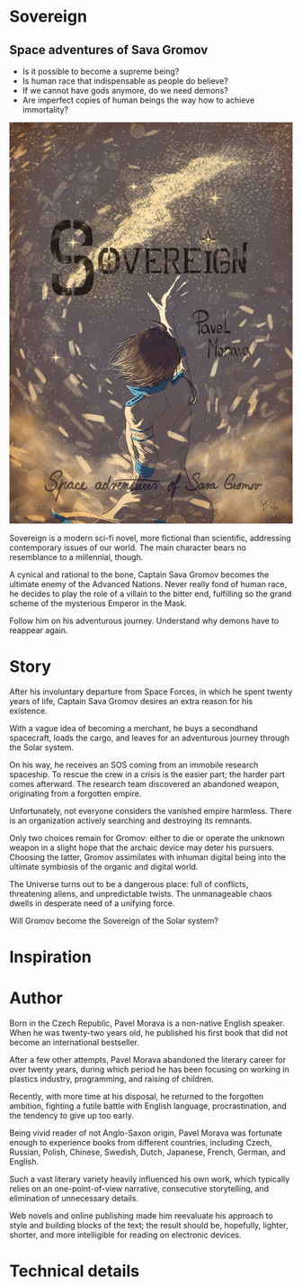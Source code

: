 # Sovereign 
## Space adventures of Sava Gromov

* Is it possible to become a supreme being? 
* Is human race that indispensable as people do believe?
* If we cannot have gods anymore, do we need demons?
* Are imperfect copies of human beings the way how to achieve immortality?

![Sovereign](source/images/sovereign_frontpage_small.jpg)

Sovereign is a modern sci-fi novel, more fictional than scientific, addressing contemporary issues of our world. The main character bears no resemblance to a millennial, though. 

A cynical and rational to the bone, Captain Sava Gromov becomes the ultimate enemy of the Advanced Nations. Never really fond of human race, he decides to play the role of a villain to the bitter end, fulfilling so the grand scheme of the mysterious Emperor in the Mask.        

Follow him on his adventurous journey. Understand why demons have to reappear again. 

# Story

After his involuntary departure from Space Forces, in which he spent twenty years of life, Captain Sava Gromov desires an extra reason for his existence. 

With a vague idea of becoming a merchant, he buys a secondhand spacecraft, loads the cargo, and leaves for an adventurous journey through the Solar system.

On his way, he receives an SOS coming from an immobile research spaceship. To rescue the crew in a crisis is the easier part; the harder part comes afterward. The research team discovered an abandoned weapon, originating from a forgotten empire. 

Unfortunately, not everyone considers the vanished empire harmless. There is an organization actively searching and destroying its remnants.

Only two choices remain for Gromov: either to die or operate the unknown weapon in a slight hope that the archaic device may deter his pursuers. Choosing the latter, Gromov assimilates with inhuman digital being into the ultimate symbiosis of the organic and digital world.

The Universe turns out to be a dangerous place: full of conflicts, threatening aliens, and unpredictable twists. The unmanageable chaos dwells in desperate need of a unifying force.

Will Gromov become the Sovereign of the Solar system?

# Inspiration


# Author

Born in the Czech Republic, Pavel Morava is a non-native English speaker. When he was twenty-two years old, he published his first book that did not become an international bestseller. 

After a few other attempts, Pavel Morava abandoned the literary career for over twenty years, during which period he has been focusing on working in plastics industry, programming, and raising of children.

Recently, with more time at his disposal, he returned to the forgotten ambition, fighting a futile battle with English language, procrastination, and the tendency to give up too early.

Being vivid reader of not Anglo-Saxon origin, Pavel Morava was fortunate enough to experience books from different countries, including Czech, Russian, Polish,  Chinese, Swedish, Dutch, Japanese, French, German, and English.  

Such a vast literary variety heavily influenced his own work, which typically relies on an one-point-of-view narrative, consecutive storytelling, and elimination of unnecessary details.

Web novels and online publishing made him reevaluate his approach to style and building blocks of the text; the result should be, hopefully, lighter, shorter, and more intelligible for reading on electronic devices. 

# Technical details

